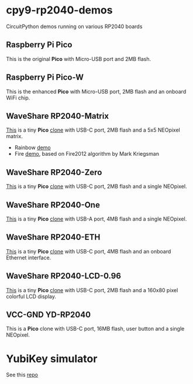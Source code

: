 # cpy9-rp2040-demos
CircuitPython demos running on various RP2040 boards

## Raspberry Pi Pico
This is the original **Pico** with Micro-USB port and 2MB flash.

## Raspberry Pi Pico-W
This is the enhanced **Pico** with Micro-USB port, 2MB flash and an onboard WiFi chip.

## WaveShare RP2040-Matrix
[This](media/RP2040-Matrix-details-9.jpg) is a tiny **Pico** [clone](http://www.waveshare.com/wiki/RP2040-Matrix) with USB-C port, 2MB flash and a 5x5 NEOpixel matrix.

- Rainbow [demo](rainbow/)
- Fire [demo](fire/), based on Fire2012 algorithm by Mark Kriegsman

## WaveShare RP2040-Zero
[This](media/RP2040-Zero-details-7.jpg) is a tiny **Pico** [clone](http://www.waveshare.com/wiki/RP2040-Zero) with USB-C port, 2MB flash and a single NEOpixel.

## WaveShare RP2040-One
[This](media/RP2040-One-details-9.jpg) is a tiny **Pico** [clone](http://www.waveshare.com/wiki/RP2040-One) with USB-A port, 4MB flash and a single NEOpixel.

## WaveShare RP2040-ETH
[This](media/RP2040-ETH-details-inter.jpg) is a tiny **Pico** [clone](http://www.waveshare.com/wiki/RP2040-ETH) with USB-C port, 4MB flash and an onboard Ethernet interface.

## WaveShare RP2040-LCD-0.96
[This](media/RP2040-LCD-0.96-details-7.jpg) is a tiny **Pico** [clone](http://www.waveshare.com/wiki/RP2040-LCD-0.96) with USB-C port, 2MB flash and a 160x80 pixel colorful LCD display.

## VCC-GND YD-RP2040
This is a **Pico** clone with USB-C port, 16MB flash, user button and a single NEOpixel.

# YubiKey simulator
See this [repo](https://github.com/pagong/cpy9-rp2040-yksim)

